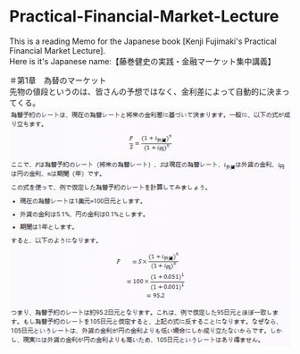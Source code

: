 # Practical-Financial-Market-Lecture
This is a reading Memo for the Japanese book [Kenji Fujimaki's Practical Financial Market Lecture].<br>
Here is it's Japanese name:【藤巻健史の実践・金融マーケット集中講義】<br>


＃第1章　為替のマーケット<br>
先物の値段というのは、皆さんの予想ではなく、金利差によって自動的に決まってくる。<br>
![Formula](為替レート-1.png)
